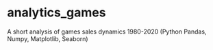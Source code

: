 # analytics_games
A short analysis of games sales dynamics 1980-2020 (Python Pandas, Numpy, Matplotlib, Seaborn)
